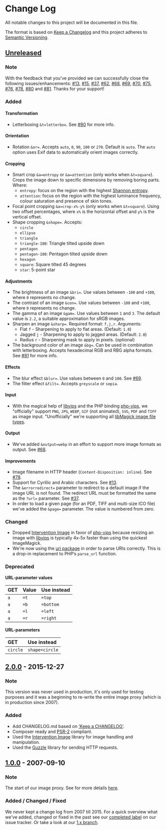 # Change Log
All notable changes to this project will be documented in this file.

The format is based on [Keep a Changelog](http://keepachangelog.com/) and this project adheres to [Semantic Versioning](http://semver.org/).

## [Unreleased]
### Note
With the feedback that you've provided we can successfully close the following issues/enhancements: 
[#13](https://github.com/andrieslouw/imagesweserv/issues/13), [#15](https://github.com/andrieslouw/imagesweserv/issues/15), [#37](https://github.com/andrieslouw/imagesweserv/issues/37), [#62](https://github.com/andrieslouw/imagesweserv/issues/62), [#68](https://github.com/andrieslouw/imagesweserv/issues/68), [#69](https://github.com/andrieslouw/imagesweserv/issues/69), [#70](https://github.com/andrieslouw/imagesweserv/issues/70), [#75](https://github.com/andrieslouw/imagesweserv/issues/75), [#76](https://github.com/andrieslouw/imagesweserv/issues/76), [#78](https://github.com/andrieslouw/imagesweserv/issues/78), [#80](https://github.com/andrieslouw/imagesweserv/issues/80) and [#81](https://github.com/andrieslouw/imagesweserv/issues/81). 
Thanks for your support!

### Added
#### Transformation
- Letterboxing `&t=letterbox`. See [#80](https://github.com/andrieslouw/imagesweserv/issues/80) for more info.

#### Orientation
- Rotation `&or=`. Accepts `auto`, `0`, `90`, `180` or `270`. Default is `auto`. The `auto` option uses Exif data to automatically orient images correctly.

#### Cropping
- Smart crop `&a=entropy` or `&a=attention` (only works when `&t=square`). Crops the image down to specific dimensions by removing boring parts. Where:
    - `entropy`: focus on the region with the highest [Shannon entropy](https://en.wikipedia.org/wiki/Entropy_%28information_theory%29).
    - `attention`: focus on the region with the highest luminance frequency, colour saturation and presence of skin tones.
- Focal point cropping `&a=crop-x%-y%` (only works when `&t=square`). Using two offset percentages, where `x%` is the horizontal offset and `y%` is the vertical offset.
- Shape cropping `&shape=`. Accepts:
    - `circle`
    - `ellipse`
    - `triangle`
    - `triangle-180`: Triangle tilted upside down
    - `pentagon`
    - `pentagon-180`: Pentagon tilted upside down
    - `hexagon`
    - `square`: Square tilted 45 degrees
    - `star`: 5-point star

#### Adjustments
- The brightness of an image `&bri=`. Use values between `-100` and `+100`, where `0` represents no change.
- The contrast of an image `&con=`. Use values between `-100` and `+100`, where `0` represents no change.
- The gamma of an image `&gam=`. Use values between `1` and `3`. The default value is `2.2`, a suitable approximation for sRGB images.
- Sharpen an image `&sharp=`. Required format: `f,j,r`. Arguments:
    - Flat `f` - Sharpening to apply to flat areas. (Default: `1.0`)
    - Jagged `j` - Sharpening to apply to jagged areas. (Default: `2.0`)
    - Radius `r` - Sharpening mask to apply in pixels. (optional)
- The background color of an image `&bg=`. Can be used in combination with letterboxing. Accepts hexadecimal RGB and RBG alpha formats. See [#81](https://github.com/andrieslouw/imagesweserv/issues/81) for more info.

#### Effects
- The blur effect `&blur=`. Use values between `0` and `100`. See [#69](https://github.com/andrieslouw/imagesweserv/issues/69).
- The filter effect `&filt=`. Accepts `greyscale` or `sepia`.

#### Input
- With the magical help of [libvips](https://github.com/jcupitt/libvips) and the PHP binding [php-vips](https://github.com/jcupitt/php-vips), we "officially" support `PNG`, `JPG`, `WEBP`, `GIF` (not animated), `SVG`, `PDF` and `TIFF` as image input. "Unofficially" we're supporting all [libMagick image file types](https://www.imagemagick.org/script/formats.php#supported). 

#### Output
- We've added `&output=webp` in an effort to support more image formats as output. See [#68](https://github.com/andrieslouw/imagesweserv/issues/68).

#### Improvements
- Image filename in HTTP header (`Content-Disposition: inline`). See [#78](https://github.com/andrieslouw/imagesweserv/issues/78).
- Support for Cyrillic and Arabic characters. See [#13](https://github.com/andrieslouw/imagesweserv/issues/13).
- The `&errorredirect=` parameter to redirect to a default image if the image URL is not found. The redirect URL must be formatted the same as the `?url=` parameter. See [#37](https://github.com/andrieslouw/imagesweserv/issues/37).
- In order to load a given page (for an PDF, TIFF and multi-size ICO file) we've added the `&page=` parameter. The value is numbered from zero.

### Changed
- Dropped [Intervention Image](http://image.intervention.io/) in favor of [php-vips](https://github.com/jcupitt/php-vips) because resizing an image with [libvips](https://github.com/jcupitt/libvips) is typically 4x-5x faster than using the quickest ImageMagick.
- We're now using the [uri package](https://github.com/thephpleague/uri) in order to parse URIs correctly. This is a drop-in replacement to PHP’s `parse_url` function.

### Deprecated
**URL-parameter values**

| GET | Value | Use instead |
| :--- | :--- | :---------- |
| `a`  | `=t` |  `=top`     |
| `a`  | `=b` |  `=bottom`  |
| `a`  | `=l` |  `=left`    |
| `a`  | `=r` |  `=right`   |

**URL-parameters**

|   GET   |  Use instead   |
| :------ | :-------------- |
| `circle` | `shape=circle` |

## [2.0.0] - 2015-12-27
### Note
This version was never used in production, it's only used for testing purposes and it was a beginning to re-write the entire image proxy (which is in production since 2007).

### Added
- Add CHANGELOG.md based on [’Keep a CHANGELOG’](https://github.com/olivierlacan/keep-a-changelog).
- Composer ready and [PSR-2](http://www.php-fig.org/psr/psr-2/) compliant.
- Used the [Intervention Image](http://image.intervention.io/) library for image handling and manipulation.
- Used the [Guzzle](https://github.com/guzzle/guzzle) library for sending HTTP requests.

## [1.0.0] - 2007-09-10
### Note
The start of our image proxy. See for more details [here](https://github.com/andrieslouw/imagesweserv/wiki/About-this-service-and-why-it-is-free).

### Added / Changed / Fixed
We never kept a change log from 2007 till 2015.
For a quick overview what we've added, changed or fixed in the past see our [completed label](https://github.com/andrieslouw/imagesweserv/issues?utf8=%E2%9C%93&q=label%3Acompleted%20no%3Amilestone) on our issue tracker. Or take a look at our [1.x branch](https://github.com/andrieslouw/imagesweserv/tree/1.x).

[Unreleased]: https://github.com/andrieslouw/imagesweserv/compare/HEAD...3.x
[2.0.0]: https://github.com/andrieslouw/imagesweserv/compare/HEAD...78d8b32
[1.0.0]: https://github.com/andrieslouw/imagesweserv/tree/1.x